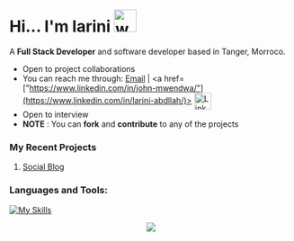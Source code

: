 <h1>Hi... I'm larini <a href="#"><a/><img src="https://user-images.githubusercontent.com/72663882/171687151-bb31c996-c9d2-49c8-b593-734946893b23.gif" alt="waving hand gif" aria-hidden="true" width="40" /></h1> 

A **Full Stack Developer**  and software developer based in Tanger, Morroco. 
- Open to project collaborations
- You can reach me through:   <a href="mailto:dev.johnmwendwa@gmail.com">Email</a> | <a href=["https://www.linkedin.com/in/john-mwendwa/"](https://www.linkedin.com/in/larini-abdllah/)>
 <img  alt="LinkedIn" title="LinkedIn" src="https://img.shields.io/static/v1?message=LinkedIn&logo=linkedin&label=&color=0077B5&logoColor=white&labelColor=&style=for-the-badge" height="30" align="center" /></a>
- Open to interview
- **NOTE** : You can **fork** and **contribute** to any of the projects

[- Currently working on <a href="https://book-commerce-murex.vercel.app/">book commerce</a>]::
 
### My Recent Projects

 1. [Social Blog](https://google.com/)
 

### **Languages and Tools:**  
[![My Skills](https://skills.thijs.gg/icons?i=html,css,tailwind,js,react,vite,ts,next,expressjs,nodejs,mongodb,firebase,md,git,github,vscode,jest,styledcomponents,postman,stackoverflow&perline=13)](#)



<p align="center">
     <img src="https://capsule-render.vercel.app/api?type=waving&color=gradient&height=100&section=footer"/>
</p>

